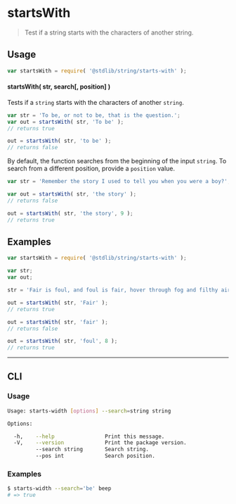 # startsWith

> Test if a string starts with the characters of another string.


<!-- <intro> -->

<!-- </intro> -->


<!-- <usage> -->

## Usage

``` javascript
var startsWith = require( '@stdlib/string/starts-with' );
```

#### startsWith( str, search\[, position\] )

Tests if a `string` starts with the characters of another `string`.

``` javascript
var str = 'To be, or not to be, that is the question.';
var out = startsWith( str, 'To be' );
// returns true

out = startsWith( str, 'to be' );
// returns false
```

By default, the function searches from the beginning of the input `string`. To search from a different position, provide a `position` value.

``` javascript
var str = 'Remember the story I used to tell you when you were a boy?';

var out = startsWith( str, 'the story' );
// returns false

out = startsWith( str, 'the story', 9 );
// returns true
```

<!-- </usage> -->


<!-- <examples> -->

## Examples

``` javascript
var startsWith = require( '@stdlib/string/starts-with' );

var str;
var out;

str = 'Fair is foul, and foul is fair, hover through fog and filthy air';

out = startsWith( str, 'Fair' );
// returns true

out = startsWith( str, 'fair' );
// returns false

out = startsWith( str, 'foul', 8 );
// returns true
```

<!-- </examples> -->


<!-- <cli> -->

---

## CLI


<!-- <usage> -->

### Usage

``` bash
Usage: starts-width [options] --search=string string

Options:

  -h,    --help                Print this message.
  -V,    --version             Print the package version.
         --search string       Search string.
         --pos int             Search position.
```

<!-- </usage> -->


<!-- <examples> -->

### Examples

``` bash
$ starts-width --search='be' beep
# => true
```

<!-- </examples> -->

<!-- </cli> -->


<!-- <links> -->

<!-- </links> -->
